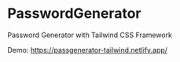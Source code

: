 # PasswordGenerator
Password Generator with Tailwind CSS Framework

Demo: https://passgenerator-tailwind.netlify.app/
